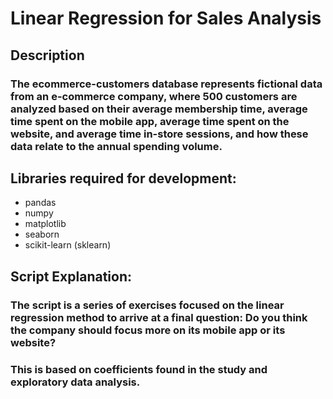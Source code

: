 # Linear Regression for Sales Analysis

## Description

### The ecommerce-customers database represents fictional data from an e-commerce company, where 500 customers are analyzed based on their average membership time, average time spent on the mobile app, average time spent on the website, and average time in-store sessions, and how these data relate to the annual spending volume.

## Libraries required for development:

* pandas
* numpy
* matplotlib
* seaborn
* scikit-learn (sklearn)

## Script Explanation:

### The script is a series of exercises focused on the linear regression method to arrive at a final question: Do you think the company should focus more on its mobile app or its website?
### This is based on coefficients found in the study and exploratory data analysis.
